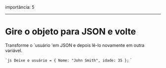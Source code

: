 importância: 5

---

# Gire o objeto para JSON e volte

Transforme o `usuário 'em JSON e depois lê-lo novamente em outra variável.

`` `js
Deixe o usuário = {
Nome: "John Smith",
idade: 35
};
`` `
